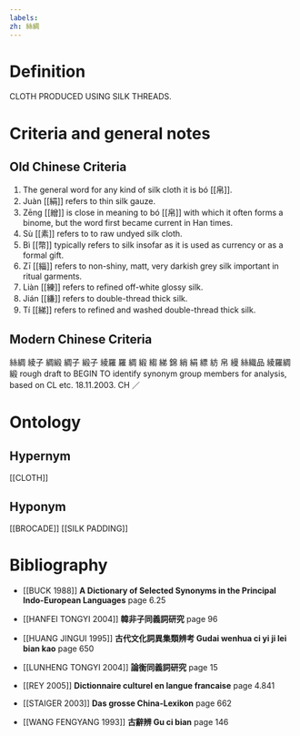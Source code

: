 ```yaml
---
labels: 
zh: 絲綢
---
```


# Definition
CLOTH PRODUCED USING SILK THREADS.
# Criteria and general notes
## Old Chinese Criteria
1. The general word for any kind of silk cloth it is bó [[帛]].
2. Juàn [[絹]] refers to thin silk gauze.
3. Zēng [[繒]] is close in meaning to bó [[帛]] with which it often forms a binome, but the word first became current in Han times.
4. Sù [[素]] refers to to raw undyed silk cloth.
5. Bì [[幣]] typically refers to silk insofar as it is used as currency or as a formal gift.
6. Zī [[緇]] refers to non-shiny, matt, very darkish grey silk important in ritual garments.
7. Liàn [[練]] refers to refined off-white glossy silk.
8. Jián [[縑]] refers to double-thread thick silk.
9. Tí [[綈]] refers to refined and washed double-thread thick silk.
## Modern Chinese Criteria
絲綢
綾子
綢緞
綢子
緞子
綾羅
羅
綢
緞
縐
綈
錦
綃
絹
縹
紡
帛
縵
絲織品
綾羅綢緞
rough draft to BEGIN TO identify synonym group members for analysis, based on CL etc. 18.11.2003. CH ／
# Ontology

## Hypernym
[[CLOTH]]
## Hyponym
[[BROCADE]]
[[SILK PADDING]]
# Bibliography
- [[BUCK 1988]]
**A Dictionary of Selected Synonyms in the Principal Indo-European Languages** page 6.25

- [[HANFEI TONGYI 2004]]
**韓非子同義詞研究** page 96

- [[HUANG JINGUI 1995]]
**古代文化詞異集類辨考 Gudai wenhua ci yi ji lei bian kao** page 650

- [[LUNHENG TONGYI 2004]]
**論衡同義詞研究** page 15

- [[REY 2005]]
**Dictionnaire culturel en langue francaise** page 4.841

- [[STAIGER 2003]]
**Das grosse China-Lexikon** page 662

- [[WANG FENGYANG 1993]]
**古辭辨 Gu ci bian** page 146
